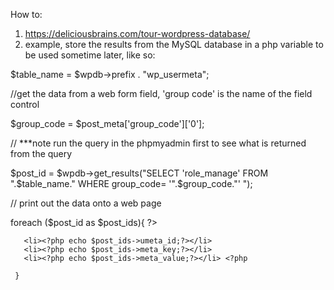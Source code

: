  
How to:

   1. https://deliciousbrains.com/tour-wordpress-database/
   2. example, store the results from the MySQL database in a php variable to be used sometime later, like so: 
   
   $table_name = $wpdb->prefix . "wp_usermeta";
   
   //get the data from a web form field, 'group code' is the name of the field control
   
   $group_code = $post_meta['group_code']['0'];
   
   // ***note run the query in the phpmyadmin first to see what is returned from the query
   
   $post_id = $wpdb->get_results("SELECT 'role_manage' FROM ".$table_name." WHERE group_code= '".$group_code."' ");

   // print out the data onto a web page
   
   foreach ($post_id as $post_ids){ ?>
   
       <li><?php echo $post_ids->umeta_id;?></li>
       <li><?php echo $post_ids->meta_key;?></li>
       <li><?php echo $post_ids->meta_value;?></li> <?php 
       
     }
  
   
  
   
   
   
   

